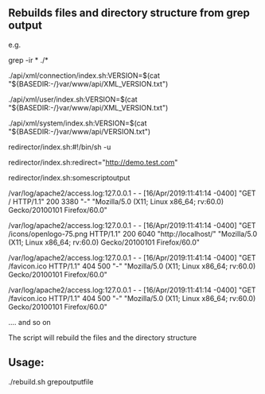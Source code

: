 ## Rebuilds files and directory structure from grep output  ##

e.g. 

grep -ir * ./*




./api/xml/connection/index.sh:VERSION=$(cat "${BASEDIR:-/}var/www/api/XML_VERSION.txt")

./api/xml/user/index.sh:VERSION=$(cat "${BASEDIR:-/}var/www/api/XML_VERSION.txt")

./api/xml/system/index.sh:VERSION=$(cat "${BASEDIR:-/}var/www/api/VERSION.txt")

redirector/index.sh:#!/bin/sh -u

redirector/index.sh:redirect="http://demo.test.com"

redirector/index.sh:somescriptoutput

/var/log/apache2/access.log:127.0.0.1 - - [16/Apr/2019:11:41:14 -0400] "GET / HTTP/1.1" 200 3380 "-" "Mozilla/5.0 (X11; Linux x86_64; rv:60.0) Gecko/20100101 Firefox/60.0"

/var/log/apache2/access.log:127.0.0.1 - - [16/Apr/2019:11:41:14 -0400] "GET /icons/openlogo-75.png HTTP/1.1" 200 6040 "http://localhost/" "Mozilla/5.0 (X11; Linux x86_64; rv:60.0) Gecko/20100101 Firefox/60.0"

/var/log/apache2/access.log:127.0.0.1 - - [16/Apr/2019:11:41:14 -0400] "GET /favicon.ico HTTP/1.1" 404 500 "-" "Mozilla/5.0 (X11; Linux x86_64; rv:60.0) Gecko/20100101 Firefox/60.0"

/var/log/apache2/access.log:127.0.0.1 - - [16/Apr/2019:11:41:14 -0400] "GET /favicon.ico HTTP/1.1" 404 500 "-" "Mozilla/5.0 (X11; Linux x86_64; rv:60.0) Gecko/20100101 Firefox/60.0"



....
and so on

The script will rebuild the files and the directory structure

## Usage: ##

./rebuild.sh grepoutputfile

